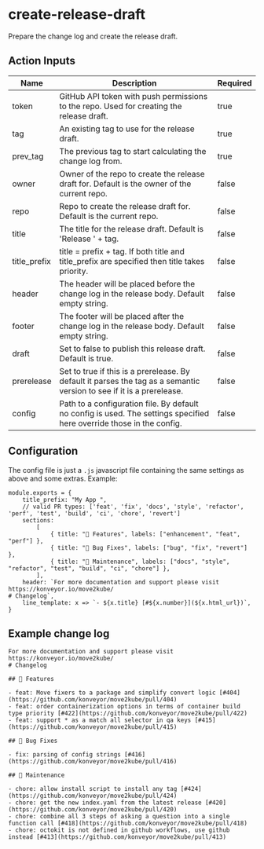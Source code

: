 # create-release-draft

Prepare the change log and create the release draft.

## Action Inputs

| Name | Description | Required |
| --- | --- | --- |
| token | GitHub API token with push permissions to the repo. Used for creating the release draft. | true |
| tag | An existing tag to use for the release draft. | true |
| prev_tag | The previous tag to start calculating the change log from. | true |
| owner | Owner of the repo to create the release draft for. Default is the owner of the current repo. | false |
| repo | Repo to create the release draft for. Default is the current repo. | false |
| title | The title for the release draft. Default is 'Release ' + tag. | false |
| title_prefix | title = prefix + tag. If both title and title_prefix are specified then title takes priority. | false |
| header | The header will be placed before the change log in the release body. Default empty string. | false |
| footer | The footer will be placed after the change log in the release body. Default empty string. | false |
| draft | Set to false to publish this release draft. Default is true. | false |
| prerelease | Set to true if this is a prerelease. By default it parses the tag as a semantic version to see if it is a prerelease. | false |
| config | Path to a configuration file. By default no config is used. The settings specified here override those in the config. | false |

## Configuration

The config file is just a `.js` javascript file containing the same settings as above and some extras. Example:

```
module.exports = {
    title_prefix: "My App ",
    // valid PR types: ['feat', 'fix', 'docs', 'style', 'refactor', 'perf', 'test', 'build', 'ci', 'chore', 'revert']
    sections:
        [
            { title: "🚀 Features", labels: ["enhancement", "feat", "perf"] },
            { title: "🐛 Bug Fixes", labels: ["bug", "fix", "revert"] },
            { title: "🧹 Maintenance", labels: ["docs", "style", "refactor", "test", "build", "ci", "chore"] },
        ],
    header: `For more documentation and support please visit https://konveyor.io/move2kube/
# Changelog`,
    line_template: x => `- ${x.title} [#${x.number}](${x.html_url})`,
}
```

## Example change log

```
For more documentation and support please visit https://konveyor.io/move2kube/
# Changelog

## 🚀 Features

- feat: Move fixers to a package and simplify convert logic [#404](https://github.com/konveyor/move2kube/pull/404)
- feat: order containerization options in terms of container build type priority [#422](https://github.com/konveyor/move2kube/pull/422)
- feat: support * as a match all selector in qa keys [#415](https://github.com/konveyor/move2kube/pull/415)

## 🐛 Bug Fixes

- fix: parsing of config strings [#416](https://github.com/konveyor/move2kube/pull/416)

## 🧹 Maintenance

- chore: allow install script to install any tag [#424](https://github.com/konveyor/move2kube/pull/424)
- chore: get the new index.yaml from the latest release [#420](https://github.com/konveyor/move2kube/pull/420)
- chore: combine all 3 steps of asking a question into a single function call [#418](https://github.com/konveyor/move2kube/pull/418)
- chore: octokit is not defined in github workflows, use github instead [#413](https://github.com/konveyor/move2kube/pull/413)
```